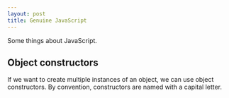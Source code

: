 ```yaml
---
layout: post
title: Genuine JavaScript
---
```


Some things about JavaScript.


## Object constructors
If we want to create multiple instances of an object, we can use object constructors. By convention, constructors are named with a capital letter.
<script src="https://jsfiddle.net/lthr/qz6dq6t2/2/embed/js,result/"></script>
